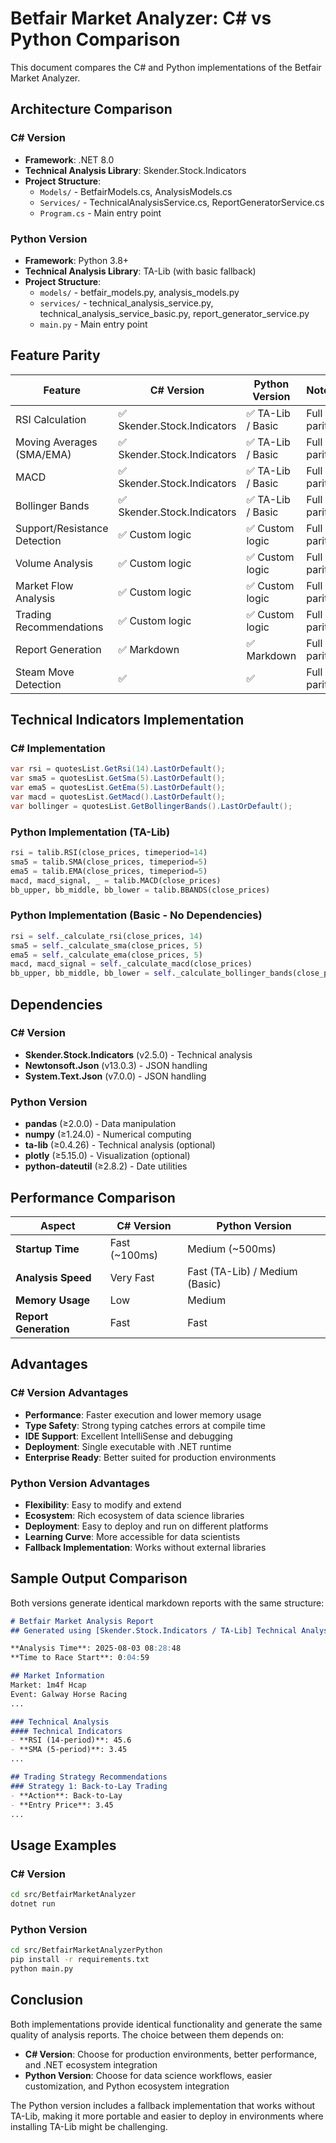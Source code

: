 # Betfair Market Analyzer: C# vs Python Comparison

This document compares the C# and Python implementations of the Betfair Market Analyzer.

## Architecture Comparison

### C# Version
- **Framework**: .NET 8.0
- **Technical Analysis Library**: Skender.Stock.Indicators
- **Project Structure**: 
  - `Models/` - BetfairModels.cs, AnalysisModels.cs
  - `Services/` - TechnicalAnalysisService.cs, ReportGeneratorService.cs
  - `Program.cs` - Main entry point

### Python Version
- **Framework**: Python 3.8+
- **Technical Analysis Library**: TA-Lib (with basic fallback)
- **Project Structure**:
  - `models/` - betfair_models.py, analysis_models.py
  - `services/` - technical_analysis_service.py, technical_analysis_service_basic.py, report_generator_service.py
  - `main.py` - Main entry point

## Feature Parity

| Feature | C# Version | Python Version | Notes |
|---------|------------|----------------|-------|
| RSI Calculation | ✅ Skender.Stock.Indicators | ✅ TA-Lib / Basic | Full parity |
| Moving Averages (SMA/EMA) | ✅ Skender.Stock.Indicators | ✅ TA-Lib / Basic | Full parity |
| MACD | ✅ Skender.Stock.Indicators | ✅ TA-Lib / Basic | Full parity |
| Bollinger Bands | ✅ Skender.Stock.Indicators | ✅ TA-Lib / Basic | Full parity |
| Support/Resistance Detection | ✅ Custom logic | ✅ Custom logic | Full parity |
| Volume Analysis | ✅ Custom logic | ✅ Custom logic | Full parity |
| Market Flow Analysis | ✅ Custom logic | ✅ Custom logic | Full parity |
| Trading Recommendations | ✅ Custom logic | ✅ Custom logic | Full parity |
| Report Generation | ✅ Markdown | ✅ Markdown | Full parity |
| Steam Move Detection | ✅ | ✅ | Full parity |

## Technical Indicators Implementation

### C# Implementation
```csharp
var rsi = quotesList.GetRsi(14).LastOrDefault();
var sma5 = quotesList.GetSma(5).LastOrDefault();
var ema5 = quotesList.GetEma(5).LastOrDefault();
var macd = quotesList.GetMacd().LastOrDefault();
var bollinger = quotesList.GetBollingerBands().LastOrDefault();
```

### Python Implementation (TA-Lib)
```python
rsi = talib.RSI(close_prices, timeperiod=14)
sma5 = talib.SMA(close_prices, timeperiod=5)
ema5 = talib.EMA(close_prices, timeperiod=5)
macd, macd_signal, _ = talib.MACD(close_prices)
bb_upper, bb_middle, bb_lower = talib.BBANDS(close_prices)
```

### Python Implementation (Basic - No Dependencies)
```python
rsi = self._calculate_rsi(close_prices, 14)
sma5 = self._calculate_sma(close_prices, 5)
ema5 = self._calculate_ema(close_prices, 5)
macd, macd_signal = self._calculate_macd(close_prices)
bb_upper, bb_middle, bb_lower = self._calculate_bollinger_bands(close_prices)
```

## Dependencies

### C# Version
- **Skender.Stock.Indicators** (v2.5.0) - Technical analysis
- **Newtonsoft.Json** (v13.0.3) - JSON handling
- **System.Text.Json** (v7.0.0) - JSON handling

### Python Version
- **pandas** (≥2.0.0) - Data manipulation
- **numpy** (≥1.24.0) - Numerical computing
- **ta-lib** (≥0.4.26) - Technical analysis (optional)
- **plotly** (≥5.15.0) - Visualization (optional)
- **python-dateutil** (≥2.8.2) - Date utilities

## Performance Comparison

| Aspect | C# Version | Python Version |
|--------|------------|----------------|
| **Startup Time** | Fast (~100ms) | Medium (~500ms) |
| **Analysis Speed** | Very Fast | Fast (TA-Lib) / Medium (Basic) |
| **Memory Usage** | Low | Medium |
| **Report Generation** | Fast | Fast |

## Advantages

### C# Version Advantages
- **Performance**: Faster execution and lower memory usage
- **Type Safety**: Strong typing catches errors at compile time
- **IDE Support**: Excellent IntelliSense and debugging
- **Deployment**: Single executable with .NET runtime
- **Enterprise Ready**: Better suited for production environments

### Python Version Advantages
- **Flexibility**: Easy to modify and extend
- **Ecosystem**: Rich ecosystem of data science libraries
- **Deployment**: Easy to deploy and run on different platforms
- **Learning Curve**: More accessible for data scientists
- **Fallback Implementation**: Works without external libraries

## Sample Output Comparison

Both versions generate identical markdown reports with the same structure:

```markdown
# Betfair Market Analysis Report
## Generated using [Skender.Stock.Indicators / TA-Lib] Technical Analysis

**Analysis Time**: 2025-08-03 08:28:48
**Time to Race Start**: 0:04:59

## Market Information
Market: 1m4f Hcap
Event: Galway Horse Racing
...

### Technical Analysis
#### Technical Indicators
- **RSI (14-period)**: 45.6
- **SMA (5-period)**: 3.45
...

## Trading Strategy Recommendations
### Strategy 1: Back-to-Lay Trading
- **Action**: Back-to-Lay
- **Entry Price**: 3.45
...
```

## Usage Examples

### C# Version
```bash
cd src/BetfairMarketAnalyzer
dotnet run
```

### Python Version
```bash
cd src/BetfairMarketAnalyzerPython
pip install -r requirements.txt
python main.py
```

## Conclusion

Both implementations provide identical functionality and generate the same quality of analysis reports. The choice between them depends on:

- **C# Version**: Choose for production environments, better performance, and .NET ecosystem integration
- **Python Version**: Choose for data science workflows, easier customization, and Python ecosystem integration

The Python version includes a fallback implementation that works without TA-Lib, making it more portable and easier to deploy in environments where installing TA-Lib might be challenging.
